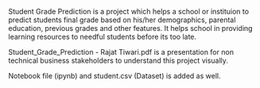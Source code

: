 Student Grade Prediction is a project which helps a school or instituion to predict students final grade based on his/her demographics, parental education, previous grades and other features. It helps school in providing learning resources to needful students before its too late.

Student_Grade_Prediction - Rajat Tiwari.pdf is a presentation for non technical business stakeholders to understand this project visually.

Notebook file (ipynb) and student.csv (Dataset) is added as well.
